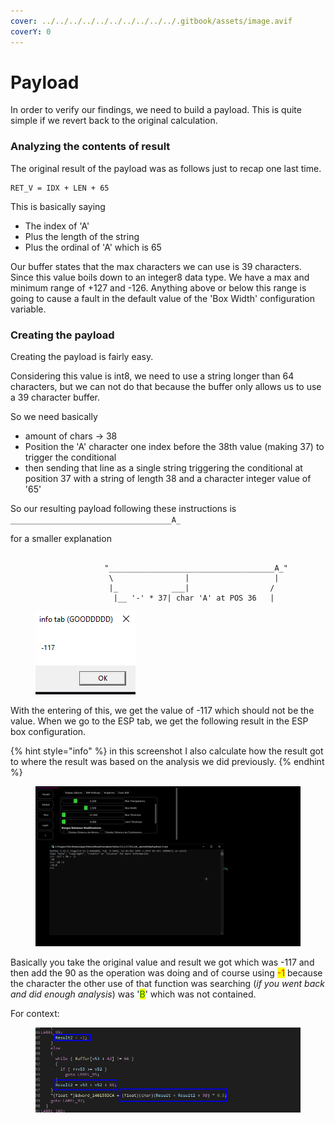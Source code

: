 ```yaml
---
cover: ../../../../../../../../../../.gitbook/assets/image.avif
coverY: 0
---
```


# Payload

In order to verify our findings, we need to build a payload. This is quite simple if we revert back to the original calculation.

### Analyzing the contents of result

The original result of the payload was as follows just to recap one last time.

```
RET_V = IDX + LEN + 65
```

This is basically saying&#x20;

* The index of 'A'
* Plus the length of the string
* Plus the ordinal of 'A' which is 65

Our buffer states that the max characters we can use is 39 characters. Since this value boils down to an integer8 data type. We have a max and minimum range of +127 and -126. Anything above or below this range is going to cause a fault in the default value of the 'Box Width' configuration variable.

### Creating the payload

Creating the payload is fairly easy.

&#x20;Considering this value is int8, we need to use a string longer than 64 characters, but we can not do that because the buffer only allows us to use a 39 character buffer.

So we need basically

* amount of chars -> 38&#x20;
* Position the 'A' character one index before the 38th value (making 37) to trigger the conditional
* then sending that line as a single string triggering the conditional at position 37 with a string of length 38 and a character integer value of '65'

So our resulting payload following these instructions is `____________________________________A_`

for a smaller explanation

```

					 "_____________________________________A_"
					  \                |                   |   
					  |_            ___|                  /
					   |__ '-' * 37| char 'A' at POS 36   | 
```

<figure><img src="../../../../../../../../../../.gitbook/assets/IntegerOverflow.PNG" alt=""><figcaption></figcaption></figure>

With the entering of this, we get the value of -117 which should not be the value. When we go to the ESP tab, we get the following result in the ESP box configuration.

{% hint style="info" %}
in this screenshot I also calculate how the result got to where the result was based on the analysis we did previously.
{% endhint %}

<figure><img src="../../../../../../../../../../.gitbook/assets/Explanation.PNG" alt=""><figcaption></figcaption></figure>

Basically you take the original value and result we got which was -117 and then add the 90 as the operation was doing and of course using <mark style="color:red;">-1</mark> because the character the other use of that function was searching (_if you went back and did enough analysis_) was '<mark style="color:green;">B</mark>' which was not contained.&#x20;

For context:&#x20;

<figure><img src="../../../../../../../../../../.gitbook/assets/Operations.png" alt=""><figcaption></figcaption></figure>

